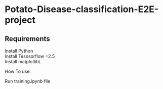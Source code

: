 # Potato-Disease-classification-E2E-project

## Requirements

Install Python\
Install Tesnsorflow =2.5\
Install matplotlib\


How To use:

Run training.ipynb file

